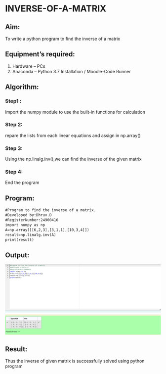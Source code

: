 # INVERSE-OF-A-MATRIX
## Aim:
To write a python program to find the inverse of a matrix
## Equipment’s required:
1. 	Hardware – PCs
2. 	Anaconda – Python 3.7 Installation / Moodle-Code Runner
## Algorithm:
### Step1 : 
Import the numpy module to use the built-in functions for calculation
### Step 2: 
repare the lists from each linear equations and assign in np.array()
### Step 3: 
Using the np.linalg.inv(),we can find the inverse of the given matrix
### Step 4: 
End the program
## Program:
```
#Program to find the inverse of a matrix.
#Developed by:Dhruv.D
#RegisterNumber:24900416
import numpy as np
A=np.array([[6,2,3],[3,1,1],[10,3,4]])
result=np.linalg.inv(A)
print(result)
```
## Output:

![alt text](<ex 3.png>)

## Result:
Thus the inverse of given matrix is successfully solved using python program

